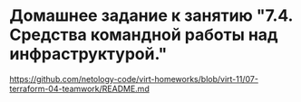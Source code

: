 # Домашнее задание к занятию "7.4. Средства командной работы над инфраструктурой."

https://github.com/netology-code/virt-homeworks/blob/virt-11/07-terraform-04-teamwork/README.md
